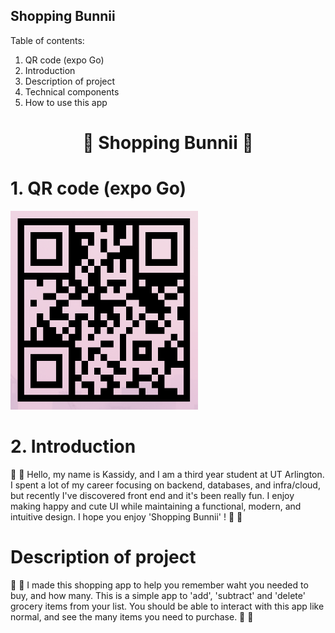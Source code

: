 ## Shopping Bunnii
Table of contents:
1. QR code (expo Go)
2. Introduction
3. Description of project
4. Technical components
5. How to use this app

<h1 align="center">🍓 Shopping Bunnii 🍓</h1>

# 1. QR code (expo Go)

<p align="left">
  <img src="QR%20-%20shopping%20bunnii.png" alt="QR code" width="300">
</p>


# 2. Introduction
🍓 🐻 
Hello, my name is Kassidy, and I am a third year student at UT Arlington. I spent a lot of my career focusing on backend, databases, and infra/cloud, but recently I've discovered front end and it's been really fun. I enjoy making happy and cute UI while maintaining a functional, modern, and intuitive design. I hope you enjoy 'Shopping Bunnii' ! 
🍓 🐻

# Description of project
🍓 🐻 I made this shopping app to help you remember waht you needed to buy, and how many. This is a simple app to 'add', 'subtract' and 'delete' grocery items from your list. You should be able to interact with this app like normal, and see the many items you need to purchase. 🍓 🐻
